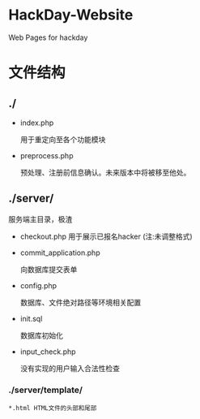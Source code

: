 HackDay-Website
===============
Web Pages for hackday


# 文件结构 #

## ./ ##

+ index.php

	用于重定向至各个功能模块

+ preprocess.php

	预处理、注册前信息确认。未来版本中将被移至他处。

## ./server/ ##
服务端主目录，极渣

+ checkout.php
	用于展示已报名hacker (注:未调整格式)

+ commit_application.php

	向数据库提交表单	

+ config.php

	数据库、文件绝对路径等环境相关配置

+ init.sql

	数据库初始化

+ input_check.php

	没有实现的用户输入合法性检查

### ./server/template/ ###

	*.html HTML文件的头部和尾部